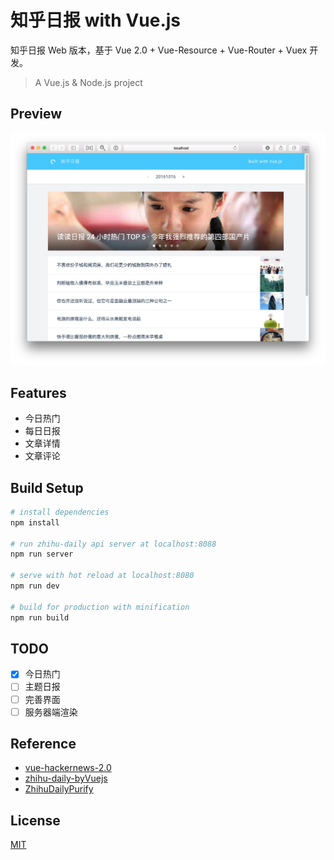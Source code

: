 # 知乎日报 with Vue.js

知乎日报 Web 版本，基于 Vue 2.0 + Vue-Resource + Vue-Router + Vuex 开发。

> A Vue.js & Node.js project

## Preview

![](./preview.png)

## Features
- 今日热门
- 每日日报
- 文章详情
- 文章评论

## Build Setup

``` bash
# install dependencies
npm install

# run zhihu-daily api server at localhost:8088
npm run server

# serve with hot reload at localhost:8080
npm run dev

# build for production with minification
npm run build
```

## TODO

 - [x] 今日热门
 - [ ] 主题日报
 - [ ] 完善界面
 - [ ] 服务器端渲染

## Reference

- [vue-hackernews-2.0](https://github.com/vuejs/vue-hackernews-2.0)
- [zhihu-daily-byVuejs](https://github.com/GaryChangCN/zhihu-daily-byVuejs)
- [ZhihuDailyPurify](https://github.com/izzyleung/ZhihuDailyPurify/wiki/%E7%9F%A5%E4%B9%8E%E6%97%A5%E6%8A%A5-API-%E5%88%86%E6%9E%90)

## License

[MIT](https://opensource.org/licenses/MIT)
